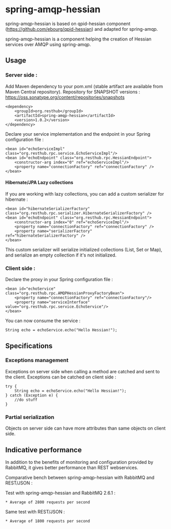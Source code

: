 spring-amqp-hessian
===================

spring-amqp-hessian is based on qpid-hessian component (https://github.com/ebourg/qpid-hessian)
and adapted for spring-amqp.

spring-amqp-hessian is a component helping the creation of Hessian services over AMQP
using spring-amqp.


Usage
-----

### Server side :

Add Maven dependency to your pom.xml (stable artifact are available from Maven Central repository).
Repository for SNAPSHOT versions : https://oss.sonatype.org/content/repositories/snapshots

    <dependency>
        <groupId>org.resthub</groupId>
        <artifactId>spring-amqp-hessian</artifactId>
        <version>1.0.2</version>
    </dependency>

Declare your service implementation and the endpoint in your Spring configuration file :

    <bean id="echoServiceImpl" class="org.resthub.rpc.service.EchoServiceImpl"/>
    <bean id="echoEndpoint" class="org.resthub.rpc.HessianEndpoint">
        <constructor-arg index="0" ref="echoServiceImpl"/>
        <property name="connectionFactory" ref="connectionFactory" />
    </bean>
    
#### Hibernate/JPA Lazy collections

If you are working with lazy collections, you can add a custom serializer for hibernate :

	<bean id="hibernateSerializerFactory" class="org.resthub.rpc.serializer.HibernateSerializerFactory" />
	<bean id="echoEndpoint" class="org.resthub.rpc.HessianEndpoint">
        <constructor-arg index="0" ref="echoServiceImpl"/>
        <property name="connectionFactory" ref="connectionFactory" />
        <property name="serializerFactory" ref="hibernateSerializerFactory" />
    </bean>
    
This custom serializer will serialize initialized collections (List, Set or Map), and serialize an empty collection if it's not initialized.
    

### Client side :

Declare the proxy in your Spring configuration file :

    <bean id="echoService" class="org.resthub.rpc.AMQPHessianProxyFactoryBean">
        <property name="connectionFactory" ref="connectionFactory"/>
        <property name="serviceInterface" value="org.resthub.rpc.service.EchoService"/>
    </bean>

You can now consume the service :

    String echo = echoService.echo("Hello Hessian!");
    

Specifications
--------------

### Exceptions management

Exceptions on server side when calling a method are catched and sent to the client. 
Exceptions can be catched on client side :

    try {
        String echo = echoService.echo("Hello Hessian!");
    } catch (Exception e) {
        //do stuff
    }
    
### Partial serialization

Objects on server side can have more attributes than same objects on client side.

Indicative performance
----------------------

In addition to the benefits of monitoring and configuration provided by RabbitMQ, it gives better performance than REST webservices.

Comparative bench between spring-amqp-hessian with RabbitMQ and REST/JSON :

Test with spring-amqp-hessian and RabbitMQ 2.6.1 :

    * Average of 2800 requests per second
    
Same test with REST/JSON :

    * Average of 1800 requests per second
